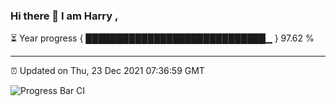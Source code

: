 ### Hi there 👋 I am Harry , 

⏳ Year progress { █████████████████████████████▁ } 97.62 %

---

⏰ Updated on Thu, 23 Dec 2021 07:36:59 GMT

![Progress Bar CI](https://github.com/duykhang68/duykhang68/workflows/Progress%20Bar%20CI/badge.svg)
